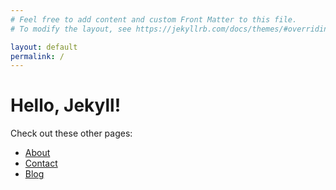 ```yaml
---
# Feel free to add content and custom Front Matter to this file.
# To modify the layout, see https://jekyllrb.com/docs/themes/#overriding-theme-defaults

layout: default
permalink: /
---
```


# Hello, Jekyll!

Check out these other pages:

- [About](/about/)
- [Contact](/contact)
- [Blog](/blog)